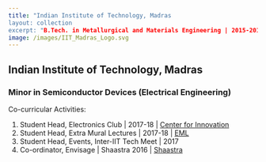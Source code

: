 ```yaml
---
title: "Indian Institute of Technology, Madras
layout: collection
excerpt: "B.Tech. in Metallurgical and Materials Engineering | 2015-2019 | GPA: 8.71/10.00"
image: /images/IIT_Madras_Logo.svg
---
```



## Indian Institute of Technology, Madras
### Minor in Semiconductor Devices (Electrical Engineering) 

Co-curricular Activities:
1. Student Head, Electronics Club | 2017-18 | [Center for Innovation](https://cfi.iitm.ac.in/)
2. Student Head, Extra Mural Lectures | 2017-18 | [EML](https://www.instagram.com/emliitm/?hl=en)
3. Student Head, Events, Inter-IIT Tech Meet | 2017 
4. Co-ordinator, Envisage | Shaastra 2016 | [Shaastra](https://www.shaastra.org/)
